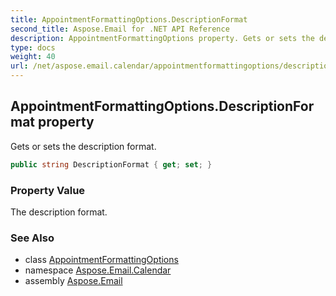```yaml
---
title: AppointmentFormattingOptions.DescriptionFormat
second_title: Aspose.Email for .NET API Reference
description: AppointmentFormattingOptions property. Gets or sets the description format
type: docs
weight: 40
url: /net/aspose.email.calendar/appointmentformattingoptions/descriptionformat/
---
```

## AppointmentFormattingOptions.DescriptionFormat property

Gets or sets the description format.

```csharp
public string DescriptionFormat { get; set; }
```

### Property Value

The description format.

### See Also

* class [AppointmentFormattingOptions](../)
* namespace [Aspose.Email.Calendar](../../appointmentformattingoptions/)
* assembly [Aspose.Email](../../../)


